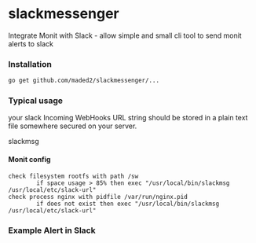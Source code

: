 # slackmessenger

Integrate Monit with Slack - allow simple and small cli tool to send monit alerts to slack

### Installation

```bash
go get github.com/maded2/slackmessenger/...
```

### Typical usage 

your slack Incoming WebHooks URL string should be stored in a plain text file somewhere secured on your server.
 
slackmsg <slack-url-file>


#### Monit config

```
check filesystem rootfs with path /sw
        if space usage > 85% then exec "/usr/local/bin/slackmsg /usr/local/etc/slack-url"
check process nginx with pidfile /var/run/nginx.pid
        if does not exist then exec "/usr/local/bin/slackmsg /usr/local/etc/slack-url"
```

### Example Alert in Slack


